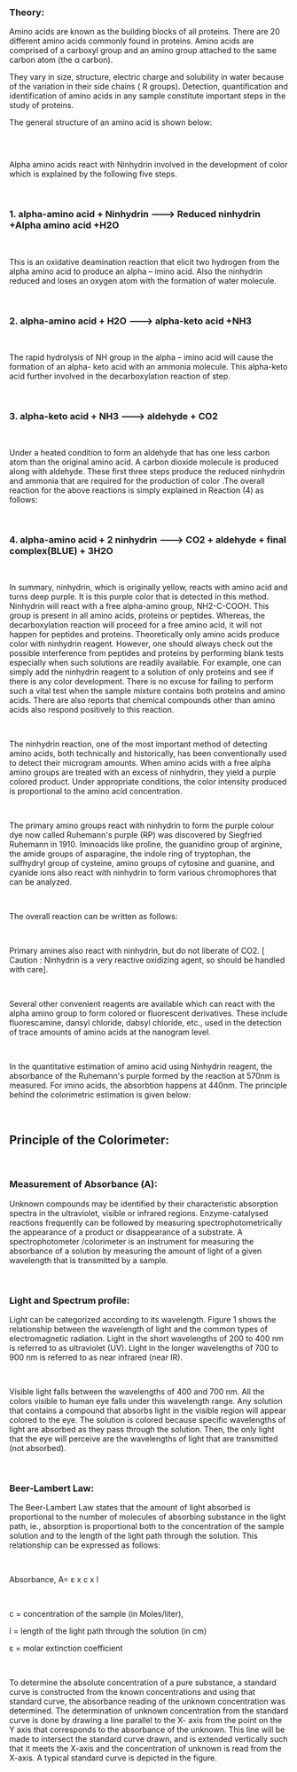 ### Theory:
 
Amino acids are known as the building blocks of all proteins. There are 20 different amino acids  commonly found in proteins. Amino acids are comprised of a carboxyl group and an amino group attached to the same carbon atom (the α carbon).

They  vary in size, structure, electric charge and solubility in water because of the variation in their side chains ( R groups).  Detection, quantification and identification of amino acids in any sample constitute important steps in the study of proteins.

The general structure of an amino acid is shown below:  

<img src="images/1.png" title="" />

&nbsp;

Alpha amino acids react with Ninhydrin involved in the development of color which is explained by the following five steps.

&nbsp;


### 1.   alpha-amino acid + Ninhydrin ---> Reduced ninhydrin  +Alpha amino acid +H2O

&nbsp;

This is an oxidative deamination reaction that elicit two hydrogen from the alpha amino acid to produce an alpha – imino acid. Also the ninhydrin reduced and loses an oxygen atom with the formation of water molecule.


&nbsp;

### 2.     alpha-amino acid + H2O ---> alpha-keto acid +NH3

&nbsp;


The rapid hydrolysis of  NH group in the alpha – imino acid will cause the formation of  an alpha- keto acid with an ammonia molecule. This alpha-keto acid further involved in the decarboxylation reaction of step.

&nbsp;


### 3.     alpha-keto acid + NH3 ---> aldehyde + CO2


&nbsp;


Under  a heated  condition  to  form an aldehyde  that  has  one  less  carbon  atom  than  the  original  amino  acid. A  carbon  dioxide molecule  is  produced along with aldehyde. These  first  three steps produce  the  reduced ninhydrin and ammonia  that are  required  for  the  production  of  color .The  overall reaction for the above reactions is simply explained in Reaction (4) as follows:


&nbsp;


### 4.    alpha-amino  acid  +  2  ninhydrin  --->  CO2  +  aldehyde  +  final complex(BLUE) + 3H2O

&nbsp;


In summary, ninhydrin, which is originally yellow, reacts with amino acid and turns deep  purple. It is this purple color that is detected in this method.  Ninhydrin  will  react  with  a  free  alpha-amino  group,  NH2-C-COOH.  This group is present  in all amino acids, proteins or peptides. Whereas, the decarboxylation reaction  will  proceed  for  a  free  amino  acid,  it will  not  happen  for  peptides  and  proteins. Theoretically only amino acids produce color with ninhydrin reagent. However, one should  always  check  out  the  possible  interference  from  peptides  and  proteins  by  performing  blank  tests  especially when  such  solutions  are  readily  available. For  example,  one  can  simply  add  the ninhydrin  reagent  to  a  solution  of  only  proteins  and  see  if  there  is  any  color development. There  is no excuse  for  failing  to perform  such a vital  test when  the sample  mixture  contains  both  proteins  and  amino  acids.  There  are  also  reports  that chemical compounds other than amino acids also respond positively to this reaction.

&nbsp;

The ninhydrin reaction, one of the most important method of detecting amino acids, both technically and historically, has been conventionally used to detect their microgram amounts. When amino acids with a free alpha amino groups are treated with an excess of ninhydrin, they yield a purple colored product. Under appropriate conditions, the color intensity produced is proportional to the amino acid concentration.

 
&nbsp;


The primary amino groups react with ninhydrin to form the purple colour dye now called Ruhemann's purple (RP) was discovered by Siegfried Ruhemann in 1910. Iminoacids like   proline, the guanidino group of arginine, the amide groups of asparagine, the indole ring of tryptophan, the sulfhydryl group of cysteine, amino groups of cytosine and guanine, and cyanide ions also react with ninhydrin to form various chromophores that can be analyzed.

&nbsp;

The overall reaction can be written as follows:

&nbsp;
<img src="images/2.png" title="" />

Primary amines also react with ninhydrin, but do not liberate of CO2. [ Caution : Ninhydrin is a very reactive oxidizing agent, so should be handled with care].

 &nbsp;


Several other convenient reagents are available which can react with the alpha amino group to form colored or fluorescent derivatives. These include fluorescamine, dansyl chloride, dabsyl chloride, etc., used in the detection of trace amounts of amino acids at the nanogram level.

 &nbsp;


In the quantitative estimation of amino acid using Ninhydrin reagent, the absorbance of the Ruhemann's purple formed by the reaction at 570nm is measured. For imino acids, the absorbtion happens at 440nm. The principle behind the colorimetric estimation is given below:

&nbsp;

## Principle of the Colorimeter:

&nbsp;

 
### Measurement of Absorbance (A):
 

Unknown compounds may be identified by their characteristic absorption spectra in the ultraviolet, visible or infrared regions. Enzyme-catalysed reactions frequently can be followed by measuring spectrophotometrically the appearance of a product or disappearance of a substrate. A spectrophotometer /colorimeter is an instrument for measuring the absorbance of a solution by measuring the amount of light of a given wavelength that is transmitted by a sample.  

 &nbsp;


### Light and Spectrum profile:
 

 Light can be categorized according to its wavelength. Figure 1 shows the relationship between the wavelength of light and the common types of electromagnetic radiation. Light in the short wavelengths of 200 to 400 nm is referred to as ultraviolet (UV). Light in the longer wavelengths of 700 to 900 nm is referred to as near infrared (near IR).  

<img src="images/3.png" title="" />
 &nbsp;

Visible light falls between the wavelengths of 400 and 700 nm. All the colors visible to human eye falls under this wavelength range. Any solution that contains a compound that absorbs light in the visible region will appear colored to the eye. The solution is colored because specific wavelengths of light are absorbed as they pass through the solution. Then, the only light that the eye will perceive are the wavelengths of light that are transmitted (not absorbed).  

 &nbsp;


### Beer-Lambert Law:
 

The Beer-Lambert Law states that the amount of light absorbed is proportional to the number of molecules of absorbing substance in the light path, ie., absorption is proportional both to the concentration of the sample solution and to the length of the light path through the solution. This relationship can be expressed as follows:                                                                                                 

  &nbsp;


Absorbance, A= ε x c x l  

&nbsp;

c = concentration of the sample (in Moles/liter),

l = length of the light path through the solution (in cm) 

ε = molar extinction coefficient 

  &nbsp;


 

To determine the absolute concentration of a pure substance, a standard curve is constructed from the known concentrations and using that standard curve, the absorbance reading of the unknown concentration was determined. The determination of unknown concentration from the standard curve is done by drawing a  line parallel to the X- axis  from the point on the Y axis that corresponds to the absorbance of the unknown. This line will be made to intersect the standard curve drawn, and is extended vertically such that it meets the X-axis and the concentration of unknown is read from the   X-axis. A typical standard curve is depicted in the figure.  

 <img src="images/4.png" title="" />
